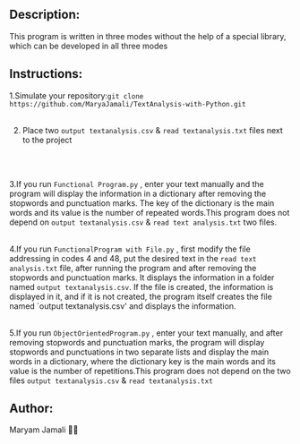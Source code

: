 ## Description:
This program is written in three modes without the help of a special library, which can be developed in all three modes
## Instructions:
1.Simulate your repository:`git clone https://github.com/MaryaJamali/TextAnalysis-with-Python.git`
<br>
<br>

2. Place two `output textanalysis.csv` & `read textanalysis.txt` files next to the project
<br>
<br>

3.If you run `Functional Program.py` , enter your text manually and the program will display the information in a dictionary after removing the stopwords and punctuation marks. The key of the dictionary is the main words and its value is the number of repeated words.This program does not depend on `output textanalysis.csv` & `read text analysis.txt` two files.
<br>
<br>

4.If you run `FunctionalProgram with File.py` , first modify the file addressing in codes 4 and 48, put the desired text in the `read text analysis.txt` file, after running the program and after removing the stopwords and punctuation marks. It displays the information in a folder named `output textanalysis.csv`. If the file is created, the information is displayed in it, and if it is not created, the program itself creates the file named `output textanalysis.csv' and displays the information.
<br>
<br>

5.If you run `ObjectOrientedProgram.py` , enter your text manually, and after removing stopwords and punctuation marks, the program will display stopwords and punctuations in two separate lists and display the main words in a dictionary, where the dictionary key is the main words and its value is the number of repetitions.This program does not depend on the two files `output textanalysis.csv` & `read textanalysis.txt` 
## Author:
Maryam Jamali 👩‍💻
